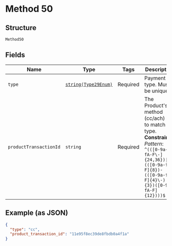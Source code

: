 
# Method 50

## Structure

`Method50`

## Fields

| Name | Type | Tags | Description | Getter | Setter |
|  --- | --- | --- | --- | --- | --- |
| `type` | [`string(Type29Enum)`](../../doc/models/type-29-enum.md) | Required | Payment type. Must be unique. | getType(): string | setType(string type): void |
| `productTransactionId` | `string` | Required | The Product's method (cc/ach) has to match the type.<br>**Constraints**: *Pattern*: `^(([0-9a-fA-F\-]{24,36})\|(([0-9a-fA-F]{8})-(([0-9a-fA-F]{4}\-){3})([0-9a-fA-F]{12})))$` | getProductTransactionId(): string | setProductTransactionId(string productTransactionId): void |

## Example (as JSON)

```json
{
  "type": "cc",
  "product_transaction_id": "11e95f8ec39de8fbdb0a4f1a"
}
```

